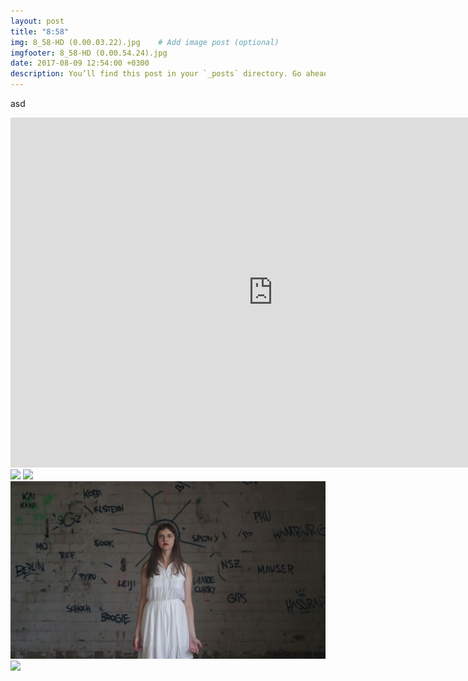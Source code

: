 ```yaml
---
layout: post
title: "8:58"
img: 8_58-HD (0.00.03.22).jpg	 # Add image post (optional)
imgfooter: 8_58-HD (0.00.54.24).jpg
date: 2017-08-09 12:54:00 +0300
description: You’ll find this post in your `_posts` directory. Go ahead and edit it and re-build the site to see your changes. # Add post description (optional)
---
```

 
	
 
asd

<iframe src="https://player.vimeo.com/video/231384135" width="840" height="560" frameborder="0" webkitallowfullscreen mozallowfullscreen allowfullscreen></iframe> 

<img src="../assets/img/oito1.gif">

<img src="../assets/img/oito2.gif">

<img src="../assets/img/8_58-HD (0.00.21.08).jpg" width="840">
<img src="../assets/img/Screen Shot 2017-08-28 at 4.03.49 PM.png" width="840">
